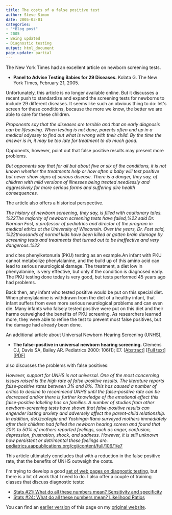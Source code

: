 ```yaml
---
title: The costs of a false positive test
author: Steve Simon
date: 2005-03-01
categories:
- "*Blog post"
- 2005
- Being updated
- Diagnostic testing
output: html_document
page_update: partial
---
```

The New York Times had an excellent article on newborn screening tests.

- **Panel to Advise Testing Babies for 29 Diseases.** Kolata G. The
New York Times, February 21, 2005.

Unfortunately, this article is no longer available online. But it
discusses a recent push to standardize and expand the screening tests
for newborns to include 29 different diseases. It seems like such an
obvious thing to do: let's screen for these conditions, because the
more we know, the better we are able to care for these children.

*Proponents say that the diseases are terrible and that an early
diagnosis can be lifesaving. When testing is not done, parents often
end up in a medical odyssey to find out what is wrong with their
child. By the time the answer is in, it may be too late for treatment
to do much good.*

Opponents, however, point out that false positive results may present
more problems.

*But opponents say that for all but about five or six of the
conditions, it is not known whether the treatments help or how often a
baby will test positive but never show signs of serious disease. There
is a danger, they say, of children with mild versions of illnesses
being treated needlessly and aggressively for more serious forms and
suffering dire health consequences.*

The article also offers a historical perspective.

*The history of newborn screening, they say, is filled with cautionary
tales. %22The majority of newborn screening tests have failed,%22 said
Dr. Norman Fost, a professor of pediatrics and director of the program
in medical ethics at the University of Wisconsin. Over the years, Dr.
Fost said, %22thousands of normal kids have been killed or gotten
brain damage by screening tests and treatments that turned out to be
ineffective and very dangerous.%22*

and cites phenylketonuria (PKU) testing as an example.An infant with PKU
cannot metabolize phenylalanine, and the build up of this amino acid can
lead to serious neurological damage. The treatment, a diet low in
phenyalanine, is very effective, but only if the condition is diagnosed
early. The PKU testing done today is very good, but tests performed 45
years ago had problems.

Back then, any infant who tested positive would be put on this special
diet. When phenylalanine is withdrawn from the diet of a healthy infant,
that infant suffers from even more serious neurological problems and can
even die. Many infants who falsely tested positive were put on this diet
and their harms outweighed the benefits of PKU screening. As researchers
learned more, they were able to refine the test to prevent most false
positives, but the damage had already been done.

An additional article about Universal Newborn Hearing Screening (UNHS),

- **The false-positive in universal newborn hearing screening.**
Clemens CJ, Davis SA, Bailey AR. Pediatrics 2000: 106(1); E7.
[\[Abstract\]](http://pediatrics.aappublications.org/cgi/content/abstract/106/1/e7)
[\[Full
text\]](http://pediatrics.aappublications.org/cgi/content/full/106/1/e7)
[\[PDF\]](http://pediatrics.aappublications.org/cgi/reprint/106/1/e7.pdf)

also discusses the problems with false positives:

*However, support for UNHS is not universal. One of the most
concerning issues raised is the high rate of false-positive results.
The literature reports false-positive rates between 3% and 8%. This
has caused a number of critics to decline to recommend UNHS until
the false-positive rate can be decreased and/or there is further
knowledge of the emotional effect this false-positive labeling has
on families. A number of studies from other newborn-screening tests
have shown that false-positive results can engender lasting anxiety
and adversely affect the parent-child relationship. In addition,
deUzcategiu and Yoshinga-Itano surveyed mothers immediately after
their children had failed the newborn hearing screen and found that
20% to 50% of mothers reported feelings, such as anger, confusion,
depression, frustration, shock, and sadness. However, it is still
unknown how persistent or detrimental these feelings are.*
[pediatrics.aappublications.org/cgi/content/full/106/1/e7](http://pediatrics.aappublications.org/cgi/content/full/106/1/e7)

This article ultimately concludes that with a reduction in the false
positive rate, that the benefits of UNHS outweigh the costs.

I'm trying to develop a good [set of web pages on diagnostic
testing](../category/DiagnosticTesting.html), but there is a lot of work
that I need to do. I also offer a couple of training classes that
discuss diagnostic tests:

- [Stats \#21: What do all these numbers mean? Sensitivity and
specificity](../training/hand21.asp)
- [Stats \#24: What do all these numbers mean? Likelihood
Ratios](../training/hand24.asp)

You can find an [earlier version][sim1] of this page on my [original website][sim2].


[sim1]: http://www.pmean.com/05/FalsePositive.html
[sim2]: http://www.pmean.com/original_site.html
